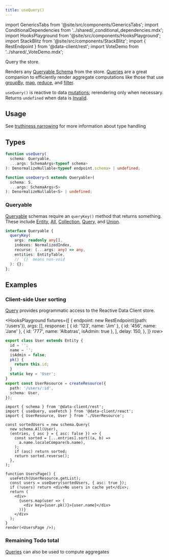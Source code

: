 ```yaml
---
title: useQuery()
---
```


<head>
  <title>useQuery() - Normalized data store access in React</title>
</head>

import GenericsTabs from '@site/src/components/GenericsTabs';
import ConditionalDependencies from '../shared/\_conditional_dependencies.mdx';
import HooksPlayground from '@site/src/components/HooksPlayground';
import StackBlitz from '@site/src/components/StackBlitz';
import { RestEndpoint } from '@data-client/rest';
import VoteDemo from '../shared/\_VoteDemo.mdx';

Query the store.

Renders any [Queryable Schema](/rest/api/schema#queryable) from the store.
[Queries](/rest/api/Query) are a great companion to efficiently render aggregate computations like those that use [groupBy](https://developer.mozilla.org/en-US/docs/Web/JavaScript/Reference/Global_Objects/Object/groupBy#browser_compatibility),
[map](https://developer.mozilla.org/en-US/docs/Web/JavaScript/Reference/Global_Objects/Array/map), [reduce](https://developer.mozilla.org/en-US/docs/Web/JavaScript/Reference/Global_Objects/Array/reduce), and [filter](https://developer.mozilla.org/en-US/docs/Web/JavaScript/Reference/Global_Objects/Array/filter).

`useQuery()` is reactive to data [mutations](../getting-started/mutations.md); rerendering only when necessary. Returns `undefined`
when data is [Invalid](../concepts/expiry-policy#invalid).

## Usage

<VoteDemo defaultTab="TotalVotes" />

See [truthiness narrowing](https://www.typescriptlang.org/docs/handbook/2/narrowing.html#truthiness-narrowing) for
more information about type handling

## Types

<GenericsTabs>

```typescript
function useQuery(
  schema: Queryable,
  ...args: SchemaArgs<typeof schema>
): DenormalizeNullable<typeof endpoint.schema> | undefined;
```

```typescript
function useQuery<S extends Queryable>(
  schema: S,
  ...args: SchemaArgs<S>
): DenormalizeNullable<S> | undefined;
```

</GenericsTabs>

### Queryable

[Queryable](/rest/api/schema#queryable) schemas require an `queryKey()` method that returns something. These include
[Entity](/rest/api/Entity), [All](/rest/api/All), [Collection](/rest/api/Collection), [Query](/rest/api/Query),
and [Union](/rest/api/Union).

```ts
interface Queryable {
  queryKey(
    args: readonly any[],
    indexes: NormalizedIndex,
    recurse: (...args: any) => any,
    entities: EntityTable,
    // `{}` means non-void
  ): {};
};
```

## Examples

<!-- TODO: Add examples for each Queryable schema type and the different args that can be sent (like index, vs pk; union needing 'type') -->

### Client-side User sorting

[Query](/rest/api/Query) provides programmatic access to the Reactive Data Client store.

<HooksPlayground fixtures={[
{
endpoint: new RestEndpoint({path: '/users'}),
args: [],
response: [
{ id: '123', name: 'Jim' },
{ id: '456', name: 'Jane' },
{ id: '777', name: 'Albatras', isAdmin: true },
],
delay: 150,
},
]} row>

```ts title="UserResource" collapsed
export class User extends Entity {
  id = '';
  name = '';
  isAdmin = false;
  pk() {
    return this.id;
  }
  static key = 'User';
}
export const UserResource = createResource({
  path: '/users/:id',
  schema: User,
});
```

```tsx title="UsersPage" {18}
import { schema } from '@data-client/rest';
import { useQuery, useFetch } from '@data-client/react';
import { UserResource, User } from './UserResource';

const sortedUsers = new schema.Query(
  new schema.All(User),
  (entries, { asc } = { asc: false }) => {
    const sorted = [...entries].sort((a, b) =>
      a.name.localeCompare(b.name),
    );
    if (asc) return sorted;
    return sorted.reverse();
  },
);

function UsersPage() {
  useFetch(UserResource.getList);
  const users = useQuery(sortedUsers, { asc: true });
  if (!users) return <div>No users in cache yet</div>;
  return (
    <div>
      {users.map(user => (
        <div key={user.pk()}>{user.name}</div>
      ))}
    </div>
  );
}
render(<UsersPage />);
```

</HooksPlayground>

### Remaining Todo total

[Queries](/rest/api/Query) can also be used to compute aggregates

<StackBlitz app="todo-app" file="src/resources/TodoResource.ts,src/pages/Home/TodoStats.tsx" />
